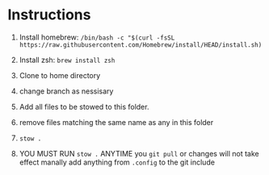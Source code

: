 # Instructions
1) Install homebrew: `/bin/bash -c "$(curl -fsSL https://raw.githubusercontent.com/Homebrew/install/HEAD/install.sh)`

2) Install zsh: `brew install zsh`

3) Clone to home directory

4) change branch as nessisary

5) Add all files to be stowed to this folder.

6) remove files matching the same name as any in this folder

7) `stow .`

8) YOU MUST RUN `stow .` ANYTIME you `git pull` or changes will not take effect
manally add anything from `.config` to the git include
